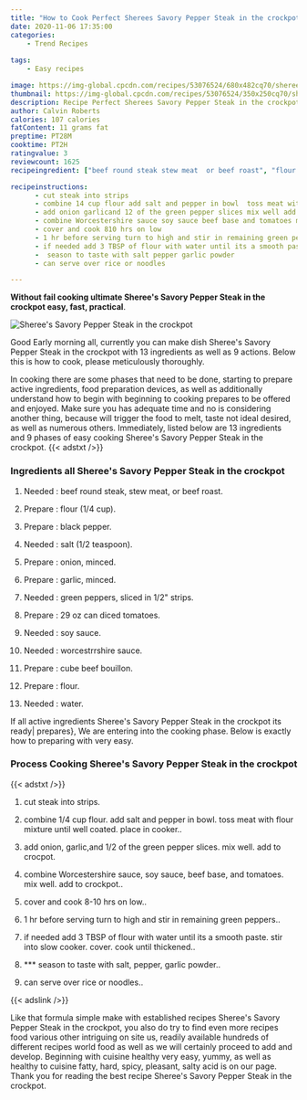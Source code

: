 ```yaml
---
title: "How to Cook Perfect Sherees Savory Pepper Steak in the crockpot"
date: 2020-11-06 17:35:00
categories:
    - Trend Recipes
    
tags:
    - Easy recipes

image: https://img-global.cpcdn.com/recipes/53076524/680x482cq70/sherees-savory-pepper-steak-in-the-crockpot-recipe-main-photo.jpg
thumbnail: https://img-global.cpcdn.com/recipes/53076524/350x250cq70/sherees-savory-pepper-steak-in-the-crockpot-recipe-main-photo.jpg
description: Recipe Perfect Sherees Savory Pepper Steak in the crockpot with 13 ingredients and 9 stages of easy cooking.
author: Calvin Roberts
calories: 107 calories
fatContent: 11 grams fat
preptime: PT28M
cooktime: PT2H
ratingvalue: 3
reviewcount: 1625
recipeingredient: ["beef round steak stew meat  or beef roast", "flour 14 cup", "black pepper", "salt 12 teaspoon", "onion minced", "garlic minced", "green peppers sliced in 12 strips", "29 oz can diced tomatoes", "soy sauce", "worcestrrshire sauce", "cube beef bouillon", "flour", "water"]

recipeinstructions: 
      - cut steak into strips 
      - combine 14 cup flour add salt and pepper in bowl  toss meat with flour mixture until well coated place in cooker 
      - add onion garlicand 12 of the green pepper slices mix well add to crocpot 
      - combine Worcestershire sauce soy sauce beef base and tomatoes mix well add to crockpot 
      - cover and cook 810 hrs on low 
      - 1 hr before serving turn to high and stir in remaining green peppers 
      - if needed add 3 TBSP of flour with water until its a smooth paste stir into slow cooker cover cook until thickened 
      -  season to taste with salt pepper garlic powder 
      - can serve over rice or noodles

---
```




**Without fail cooking ultimate Sheree&#39;s Savory Pepper Steak in the crockpot easy, fast, practical**. 


![Sheree&#39;s Savory Pepper Steak in the crockpot](https://img-global.cpcdn.com/recipes/53076524/680x482cq70/sherees-savory-pepper-steak-in-the-crockpot-recipe-main-photo.jpg "Sheree&#39;s Savory Pepper Steak in the crockpot")




Good Early morning all, currently you can make dish Sheree&#39;s Savory Pepper Steak in the crockpot with 13 ingredients as well as 9 actions. Below this is how to cook, please meticulously thoroughly.

In cooking there are some phases that need to be done, starting to prepare active ingredients, food preparation devices, as well as additionally understand how to begin with beginning to cooking prepares to be offered and enjoyed. Make sure you has adequate time and no is considering another thing, because will trigger the food to melt, taste not ideal desired, as well as numerous others. Immediately, listed below are 13 ingredients and 9 phases of easy cooking Sheree&#39;s Savory Pepper Steak in the crockpot.
{{< adstxt />}}

### Ingredients all Sheree&#39;s Savory Pepper Steak in the crockpot


1. Needed  : beef round steak, stew meat,  or beef roast.

1. Prepare  : flour (1/4 cup).

1. Prepare  : black pepper.

1. Needed  : salt (1/2 teaspoon).

1. Prepare  : onion, minced.

1. Prepare  : garlic, minced.

1. Needed  : green peppers, sliced in 1/2&#34; strips.

1. Prepare  : 29 oz can diced tomatoes.

1. Needed  : soy sauce.

1. Needed  : worcestrrshire sauce.

1. Prepare  : cube beef bouillon.

1. Prepare  : flour.

1. Needed  : water.



If all active ingredients Sheree&#39;s Savory Pepper Steak in the crockpot its ready| prepares}, We are entering into the cooking phase. Below is exactly how to preparing with very easy.

### Process Cooking Sheree&#39;s Savory Pepper Steak in the crockpot

{{< adstxt />}}


1. cut steak into strips.



1. combine 1/4 cup flour. add salt and pepper in bowl.  toss meat with flour mixture until well coated. place in cooker..



1. add onion, garlic,and 1/2 of the green pepper slices. mix well. add to crocpot.



1. combine Worcestershire sauce, soy sauce, beef base, and tomatoes. mix well. add to crockpot..



1. cover and cook 8-10 hrs on low..



1. 1 hr before serving turn to high and stir in remaining green peppers..



1. if needed add 3 TBSP of flour with water until its a smooth paste. stir into slow cooker. cover. cook until thickened..



1. *** season to taste with salt, pepper, garlic powder..



1. can serve over rice or noodles..





{{< adslink />}}

Like that formula simple make with established recipes Sheree&#39;s Savory Pepper Steak in the crockpot, you also do try to find even more recipes food various other intriguing on site us, readily available hundreds of different recipes world food as well as we will certainly proceed to add and develop. Beginning with cuisine healthy very easy, yummy, as well as healthy to cuisine fatty, hard, spicy, pleasant, salty acid is on our page. Thank you for reading the best recipe Sheree&#39;s Savory Pepper Steak in the crockpot.
